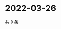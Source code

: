 # 2022-03-26

共 0 条

<!-- BEGIN WEIBO -->
<!-- 最后更新时间 Sat Mar 26 2022 13:11:17 GMT+0800 (China Standard Time) -->

<!-- END WEIBO -->
